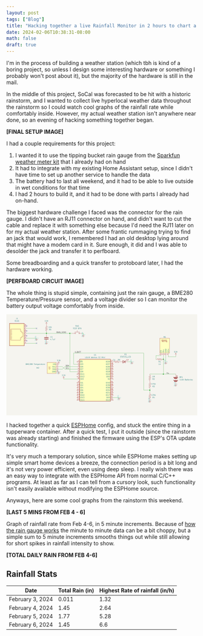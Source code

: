 ```yaml
---
layout: post
tags: ["Blog"]
title: "Hacking together a live Rainfall Monitor in 2 hours to chart a historic California rainstorm"
date: 2024-02-06T10:38:31-08:00
math: false
draft: true
---
```


I'm in the process of building a weather station (which tbh is kind of a boring project, so unless I design some interesting hardware or something I probably won't post about it), but the majority of the hardware is still in the mail. 

In the middle of this project, SoCal was forecasted to be hit with a historic rainstorm, and I wanted to collect live hyperlocal weather data throughout the rainstorm so I could watch cool graphs of the rainfall rate while comfortably inside. However, my actual weather station isn't anywhere near done, so an evening of hacking something together began. 


**[FINAL SETUP IMAGE]**

I had a couple requirements for this project:
1. I wanted it to use the tipping bucket rain gauge from the [Sparkfun weather meter kit](https://www.sparkfun.com/products/15901) that I already had on hand
1. It had to integrate with my existing Home Assistant setup, since I didn't have time to set up another service to handle the data
1. The battery had to last all weekend, and it had to be able to live outside in wet conditions for that time
1. I had 2 hours to build it, and it had to be done with parts I already had on-hand. 
   
The biggest hardware challenge I faced was the connector for the rain gauge. I didn't have an RJ11 connector on hand, and didn't want to cut the cable and replace it with something else because I'd need the RJ11 later on for my actual weather station. After some frantic rummaging trying to find an jack that would work, I remembered I had an old desktop lying around that might have a modem card in it. Sure enough, it did and I was able to desolder the jack and transfer it to perfboard. 


Some breadboarding and a quick transfer to protoboard later, I had the hardware working. 

**[PERFBOARD CIRCUIT IMAGE]**

The whole thing is stupid simple, containing just the rain gauge, a BME280 Temperature/Pressure sensor, and a voltage divider so I can monitor the battery output voltage comfortably from inside. 

![schematic image](files/breadboard-schematic.png)

I hacked together a quick [ESPHome](https://esphome.io/) config, and stuck the entire thing in a tupperware container. After a quick test, I put it outside (since the rainstorm was already starting) and finished the firmware using the ESP's OTA update functionality.

It's very much a temporary solution, since while ESPHome makes setting up simple smart home devices a breeze, the connection period is a bit long and it's not very power efficient, even using deep sleep. I really wish there was an easy way to integrate with the ESPHome API from normal C/C++ programs. At least as far as I can tell from a cursory look, such functionality isn't easily available without modifying the ESPHome source. 

Anyways, here are some cool graphs from the rainstorm this weekend. 

**[LAST 5 MINS FROM FEB 4 - 6]**

Graph of rainfall rate from Feb 4-6, in 5 minute increments. Because of [how the rain gauge works](https://en.wikipedia.org/wiki/Rain_gauge#Tipping_bucket_rain_gauge) the minute to minute data can be a bit choppy, but a simple sum to 5 minute increments smooths things out while still allowing for short spikes in rainfall intensity to show. 


**[TOTAL DAILY RAIN FROM FEB 4-6]**



## Rainfall Stats
| Date             | Total Rain (in) | Highest Rate of rainfall (in/h) |
| --               | --              | --                              |
| February 3, 2024 | 0.011           | 1.32                            |
| February 4, 2024 | 1.45            | 2.64                            |
| February 5, 2024 | 1.77            | 5.28                            |
| February 6, 2024 | 1.45            | 6.6                             |












